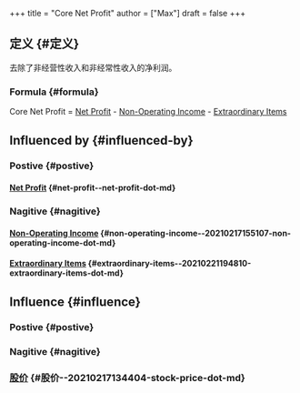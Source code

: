 +++
title = "Core Net Profit"
author = ["Max"]
draft = false
+++

## 定义 {#定义}

去除了非经营性收入和非经常性收入的净利润。


### Formula {#formula}

Core Net Profit = [Net Profit](net-profit.md) - [Non-Operating Income](20210217155107-non_operating_income.md) - [Extraordinary Items](20210221194810-extraordinary_items.md)


## Influenced by {#influenced-by}


### Postive {#postive}


#### [Net Profit](net-profit.md) {#net-profit--net-profit-dot-md}


### Nagitive {#nagitive}


#### [Non-Operating Income](20210217155107-non_operating_income.md) {#non-operating-income--20210217155107-non-operating-income-dot-md}


#### [Extraordinary Items](20210221194810-extraordinary_items.md) {#extraordinary-items--20210221194810-extraordinary-items-dot-md}


## Influence {#influence}


### Postive {#postive}


### Nagitive {#nagitive}


### [股价](20210217134404-stock_price.md) {#股价--20210217134404-stock-price-dot-md}

